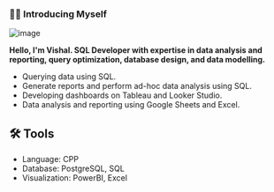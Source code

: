 ### 🤵‍♂️ Introducing Myself

![image](https://github.com/VishalNimbolkar/VishalNimbolkar/assets/80448632/fca28327-b04f-4ebb-be4b-ee03691d29be)


__Hello, I'm Vishal. SQL Developer with expertise in data analysis and reporting, query optimization, database design, and data modelling.__

* Querying data using SQL.
* Generate reports and perform ad-hoc data analysis using SQL.
* Developing dashboards on Tableau and Looker Studio.
* Data analysis and reporting using Google Sheets and Excel.


## 	:hammer_and_wrench: Tools

* Language: CPP
* Database: PostgreSQL, SQL
* Visualization: PowerBI, Excel

<!--
**VishalNimbolkar/VishalNimbolkar** is a ✨ _special_ ✨ repository because its `README.md` (this file) appears on your GitHub profile.

Here are some ideas to get you started:

- 🔭 I’m currently working on ...
- 🌱 I’m currently learning ...
- 👯 I’m looking to collaborate on ...
- 🤔 I’m looking for help with ...
- 💬 Ask me about ...
- 📫 How to reach me: ...
- 😄 Pronouns: ...
- ⚡ Fun fact: ...
-->
